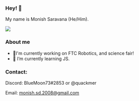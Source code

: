 ### Hey! 👋
 My name is Monish Saravana (He/Him).

![](https://komarev.com/ghpvc/?username=BlueMoon73)
### About me
- 🧪I'm currently working on FTC Robotics, and science fair!
- 📡 I’m currently learning JS. 
<!-- - 🤔 I’m looking for help with AP World History 🙏 -->
<!-- - -->

### Contact: 
Discord: BlueMoon73#2853 or @quackmer

Email: monish.sd.2008@gmail.com

<!--
**BlueMoon73/BlueMoon73** is a ✨ _special_ ✨ repository because its `README.md` (this file) appears on your GitHub profile.

Here are some ideas to get you started:

- 🔭 I’m currently working on ...
- 🌱 I’m currently learning ...
- 👯 I’m looking to collaborate on ...
- 🤔 I’m looking for help with ...
- 💬 Ask me about ...
- 📫 How to reach me: ...

- ⚡ Fun fact: ...
-->
